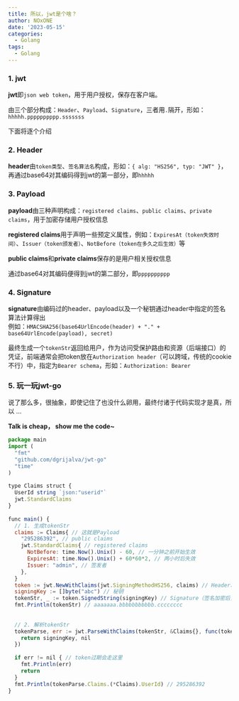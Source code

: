```yaml
---
title: 所以，jwt是个啥？
author: NOxONE
date: '2023-05-15'
categories:
  - Golang
tags:
  - Golang
---
```

### 1. jwt
**jwt**即`json web token`，用于用户授权，保存在客户端。

由三个部分构成：`Header`、`Payload`、`Signature`，三者用`.`隔开，形如：`hhhhh.pppppppppp.sssssss`

下面将逐个介绍
### 2. Header
**header**由`token类型`、`签名算法名`构成，形如：`{ alg: "HS256", typ: "JWT" }`，再通过base64对其编码得到jwt的第一部分，即`hhhhh`

### 3. Payload
**payload**由三种声明构成：`registered claims`、`public claims`、`private claims`，用于加密存储用户授权信息

**registered claims**用于声明一些预定义属性，例如：`ExpiresAt（token失效时间）`、`Issuer（token颁发者）`、`NotBefore（token在多久之后生效）`等

**public claims**和**private claims**保存的是用户相关授权信息

通过base64对其编码便得到jwt的第二部分，即`pppppppppp`

### 4. Signature
**signature**由编码过的header、payload以及一个秘钥通过header中指定的签名算法计算得出  
例如：`HMACSHA256(base64UrlEncode(header) + "." + base64UrlEncode(payload), secret)`

最终生成一个`tokenStr`返回给用户，作为访问受保护路由和资源（后端接口）的凭证，前端通常会把token放在`Authorization header`（可以跨域，传统的cookie不行）中，指定为`Bearer schema`，形如：`Authorization: Bearer`

### 5. 玩一玩jwt-go
说了那么多，很抽象，即使记住了也没什么卵用，最终付诸于代码实现才是真，所以 ...

**Talk is cheap， show me the code~**
```js
package main  
import (  
  "fmt"  
  "github.com/dgrijalva/jwt-go"  
  "time"  
)  
  
type Claims struct { 
  UserId string `json:"userid"`  
  jwt.StandardClaims  
}  
  
func main() {  
  // 1. 生成tokenStr
  claims := Claims{ // 这就是Payload
    "295286392", // public claims
    jwt.StandardClaims{ // registered claims
      NotBefore: time.Now().Unix() - 60, // 一分钟之前开始生效  
      ExpiresAt: time.Now().Unix() + 60*60*2, // 两小时后失效  
      Issuer: "admin", // 签发者  
    },  
  }  
  token := jwt.NewWithClaims(jwt.SigningMethodHS256, claims) // Header、Payload结合生成token  
  signingKey := []byte("abc") // 秘钥  
  tokenStr, _ := token.SignedString(signingKey) // Signature（签名加密后，将生成的tokenStr返回给前端）
  fmt.Println(tokenStr) // aaaaaaa.bbbbbbbbbbb.cccccccc
  
  
  // 2. 解析tokenStr  
  tokenParse, err := jwt.ParseWithClaims(tokenStr, &Claims{}, func(token *jwt.Token)(interface{}, error) {  
    return signingKey, nil  
  })  
 
  if err != nil { // token过期会走这里  
    fmt.Println(err)  
    return  
  }  
  fmt.Println(tokenParse.Claims.(*Claims).UserId) // 295286392 
}
```
